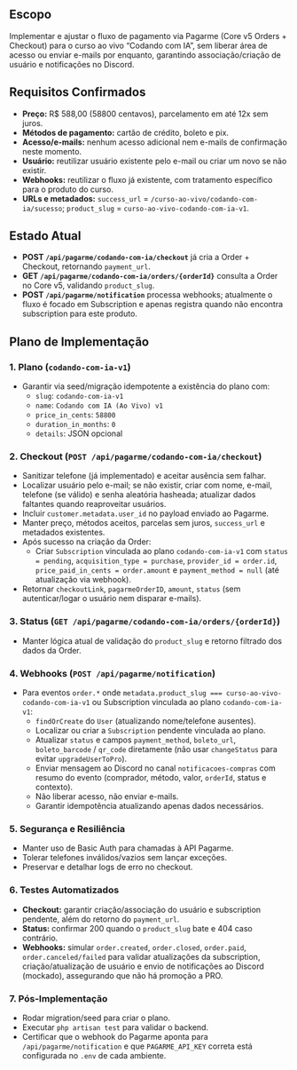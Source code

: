 ## Escopo

Implementar e ajustar o fluxo de pagamento via Pagarme (Core v5 Orders + Checkout) para o curso ao vivo “Codando com IA”, sem liberar área de acesso ou enviar e-mails por enquanto, garantindo associação/criação de usuário e notificações no Discord.

## Requisitos Confirmados

- **Preço:** R$ 588,00 (58800 centavos), parcelamento em até 12x sem juros.
- **Métodos de pagamento:** cartão de crédito, boleto e pix.
- **Acesso/e-mails:** nenhum acesso adicional nem e-mails de confirmação neste momento.
- **Usuário:** reutilizar usuário existente pelo e-mail ou criar um novo se não existir.
- **Webhooks:** reutilizar o fluxo já existente, com tratamento específico para o produto do curso.
- **URLs e metadados:** `success_url` = `/curso-ao-vivo/codando-com-ia/sucesso`; `product_slug` = `curso-ao-vivo-codando-com-ia-v1`.

## Estado Atual

- **POST `/api/pagarme/codando-com-ia/checkout`** já cria a Order + Checkout, retornando `payment_url`.
- **GET `/api/pagarme/codando-com-ia/orders/{orderId}`** consulta a Order no Core v5, validando `product_slug`.
- **POST `/api/pagarme/notification`** processa webhooks; atualmente o fluxo é focado em Subscription e apenas registra quando não encontra subscription para este produto.

## Plano de Implementação

### 1. Plano (`codando-com-ia-v1`)

- Garantir via seed/migração idempotente a existência do plano com:
  - `slug`: `codando-com-ia-v1`
  - `name`: `Codando com IA (Ao Vivo) v1`
  - `price_in_cents`: `58800`
  - `duration_in_months`: `0`
  - `details`: JSON opcional

### 2. Checkout (`POST /api/pagarme/codando-com-ia/checkout`)

- Sanitizar telefone (já implementado) e aceitar ausência sem falhar.
- Localizar usuário pelo e-mail; se não existir, criar com nome, e-mail, telefone (se válido) e senha aleatória hasheada; atualizar dados faltantes quando reaproveitar usuários.
- Incluir `customer.metadata.user_id` no payload enviado ao Pagarme.
- Manter preço, métodos aceitos, parcelas sem juros, `success_url` e metadados existentes.
- Após sucesso na criação da Order:
  - Criar `Subscription` vinculada ao plano `codando-com-ia-v1` com `status = pending`, `acquisition_type = purchase`, `provider_id = order.id`, `price_paid_in_cents = order.amount` e `payment_method = null` (até atualização via webhook).
- Retornar `checkoutLink`, `pagarmeOrderID`, `amount`, `status` (sem autenticar/logar o usuário nem disparar e-mails).

### 3. Status (`GET /api/pagarme/codando-com-ia/orders/{orderId}`)

- Manter lógica atual de validação do `product_slug` e retorno filtrado dos dados da Order.

### 4. Webhooks (`POST /api/pagarme/notification`)

- Para eventos `order.*` onde `metadata.product_slug === curso-ao-vivo-codando-com-ia-v1` ou Subscription vinculada ao plano `codando-com-ia-v1`:
  - `findOrCreate` do `User` (atualizando nome/telefone ausentes).
  - Localizar ou criar a `Subscription` pendente vinculada ao plano.
  - Atualizar `status` e campos `payment_method`, `boleto_url`, `boleto_barcode` / `qr_code` diretamente (não usar `changeStatus` para evitar `upgradeUserToPro`).
  - Enviar mensagem ao Discord no canal `notificacoes-compras` com resumo do evento (comprador, método, valor, `orderId`, status e contexto).
  - Não liberar acesso, não enviar e-mails.
  - Garantir idempotência atualizando apenas dados necessários.

### 5. Segurança e Resiliência

- Manter uso de Basic Auth para chamadas à API Pagarme.
- Tolerar telefones inválidos/vazios sem lançar exceções.
- Preservar e detalhar logs de erro no checkout.

### 6. Testes Automatizados

- **Checkout:** garantir criação/associação do usuário e subscription pendente, além do retorno do `payment_url`.
- **Status:** confirmar 200 quando o `product_slug` bate e 404 caso contrário.
- **Webhooks:** simular `order.created`, `order.closed`, `order.paid`, `order.canceled/failed` para validar atualizações da subscription, criação/atualização de usuário e envio de notificações ao Discord (mockado), assegurando que não há promoção a PRO.

### 7. Pós-Implementação

- Rodar migration/seed para criar o plano.
- Executar `php artisan test` para validar o backend.
- Certificar que o webhook do Pagarme aponta para `/api/pagarme/notification` e que `PAGARME_API_KEY` correta está configurada no `.env` de cada ambiente.
